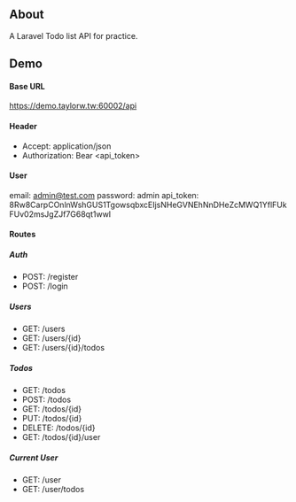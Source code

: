## About 

A Laravel Todo list API for practice.

## Demo 

#### Base URL

https://demo.taylorw.tw:60002/api

#### Header

- Accept: application/json
- Authorization: Bear <api_token>

#### User

email: admin@test.com
password: admin
api_token: 8Rw8CarpCOnlnWshGUS1TgowsqbxcEIjsNHeGVNEhNnDHeZcMWQ1YflFUkFUv02msJgZJf7G68qt1wwI

#### Routes

##### Auth
- POST: /register
- POST: /login

##### Users
- GET: /users
- GET: /users/{id}
- GET: /users/{id}/todos

##### Todos
- GET: /todos
- POST: /todos
- GET: /todos/{id}
- PUT: /todos/{id}
- DELETE: /todos/{id}
- GET: /todos/{id}/user

##### Current User
- GET: /user
- GET: /user/todos